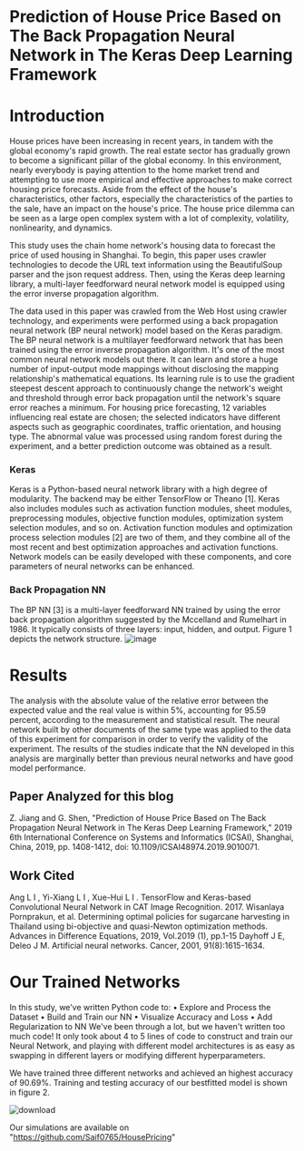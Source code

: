 # Prediction of House Price Based on The Back Propagation Neural Network in The Keras Deep Learning Framework

#  Introduction

House prices have been increasing in recent years, in tandem with the global economy's rapid growth. The real estate sector has gradually grown to become a significant pillar of the global economy. In this environment, nearly everybody is paying attention to the home market trend and attempting to use more empirical and effective approaches to make correct housing price forecasts. Aside from the effect of the house's characteristics, other factors, especially the characteristics of the parties to the sale, have an impact on the house's price. The house price dilemma can be seen as a large open complex system with a lot of complexity, volatility, nonlinearity, and dynamics.



This study uses the chain home network's housing data to forecast the price of used housing in Shanghai. To begin, this paper uses crawler technologies to decode the URL text information using the BeautifulSoup parser and the json request address. Then, using the Keras deep learning library, a multi-layer feedforward neural network model is equipped using the error inverse propagation algorithm. 

The data used in this paper was crawled from the Web Host using crawler technology, and experiments were performed using a back propagation neural network (BP neural network) model based on the Keras paradigm. The BP neural network is a multilayer feedforward network that has been trained using the error inverse propagation algorithm. It's one of the most common neural network models out there. It can learn and store a huge number of input-output mode mappings without disclosing the mapping relationship's mathematical equations. Its learning rule is to use the gradient steepest descent approach to continuously change the network's weight and threshold through error back propagation until the network's square error reaches a minimum. For housing price forecasting, 12 variables influencing real estate are chosen; the selected indicators have different aspects such as geographic coordinates, traffic orientation, and housing type. The abnormal value was processed using random forest during the experiment, and a better prediction outcome was obtained as a result.


### Keras 

Keras is a Python-based neural network library with a high degree of modularity. The backend may be either TensorFlow or Theano [1]. Keras also includes modules such as activation function modules, sheet modules, preprocessing modules, objective function modules, optimization system selection modules, and so on. Activation function modules and optimization process selection modules [2] are two of them, and they combine all of the most recent and best optimization approaches and activation functions. Network models can be easily developed with these components, and core parameters of neural networks can be enhanced.

### Back Propagation NN

The BP NN [3] is a multi-layer feedforward NN trained by using the error back propagation algorithm suggested by the Mccelland  and Rumelhart in 1986. It typically consists of three layers: input, hidden, and output. Figure 1 depicts the network structure. 
![image](https://user-images.githubusercontent.com/81248615/112744876-44c0a980-8fbd-11eb-9a1c-2d1ecd4c06ce.png)


# Results 

The analysis with the absolute value of the relative error between the expected value and the real value is within 5%, accounting for 95.59 percent, according to the measurement and statistical result. The neural network built by other documents of the same type was applied to the data of this experiment for comparison in order to verify the validity of the experiment. The results of the studies indicate that the NN developed in this analysis are marginally better than previous neural networks and have good model performance.


## Paper Analyzed for this blog
   Z. Jiang and G. Shen, "Prediction of House Price Based on The Back Propagation Neural Network in The Keras Deep Learning Framework," 2019 6th International Conference on        Systems and Informatics (ICSAI), Shanghai, China, 2019, pp. 1408-1412, doi: 10.1109/ICSAI48974.2019.9010071.

## Work Cited

Ang L I , Yi-Xiang L I , Xue-Hui L I . TensorFlow and Keras-based Convolutional Neural Network in CAT Image Recognition. 2017.
Wisanlaya Pornprakun, et al. Determining optimal policies for sugarcane harvesting in Thailand using bi-objective and quasi-Newton optimization methods. Advances in Difference Equations, 2019, Vol.2019 (1), pp.1-15
Dayhoff J E, Deleo J M. Artificial neural networks. Cancer, 2001, 91(8):1615-1634. 

# Our Trained Networks

In this study, we’ve written Python code to:
  •	 Explore and Process the Dataset
  •	Build and Train our NN
  •	Visualize  Accuracy and Loss
  •	Add Regularization to NN
We've been through a lot, but we haven't written too much code! It only took about 4 to 5 lines of code to construct and train our Neural Network, and playing with different model architectures is as easy as swapping in different layers or modifying different hyperparameters.

We have trained three different networks and achieved an highest accuracy of 90.69%. Training and testing accuracy of our bestfitted model is shown in figure 2.

![download](https://user-images.githubusercontent.com/81248615/112745201-0b3d6d80-8fc0-11eb-987d-0c2d6712a680.png)


Our simulations are available on "https://github.com/Saif0765/HousePricing"

